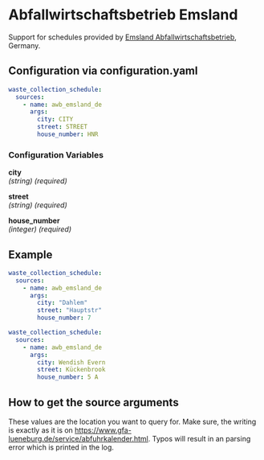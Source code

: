 # Abfallwirtschaftsbetrieb Emsland

Support for schedules provided by [Emsland Abfallwirtschaftsbetrieb](https://www.awb-emsland.de/), Germany.

## Configuration via configuration.yaml

```yaml
waste_collection_schedule:
  sources:
    - name: awb_emsland_de
      args:
        city: CITY
        street: STREET
        house_number: HNR
```

### Configuration Variables

**city**  
*(string) (required)*

**street**  
*(string) (required)*

**house_number**  
*(integer) (required)*


## Example

```yaml
waste_collection_schedule:
  sources:
    - name: awb_emsland_de
      args:
        city: "Dahlem"
        street: "Hauptstr"
        house_number: 7
```

```yaml
waste_collection_schedule:
  sources:
    - name: awb_emsland_de
      args:
        city: Wendish Evern
        street: Kückenbrook
        house_number: 5 A
```

## How to get the source arguments

These values are the location you want to query for. Make sure, the writing is exactly as it is on <https://www.gfa-lueneburg.de/service/abfuhrkalender.html>. Typos will result in an parsing error which is printed in the log.
